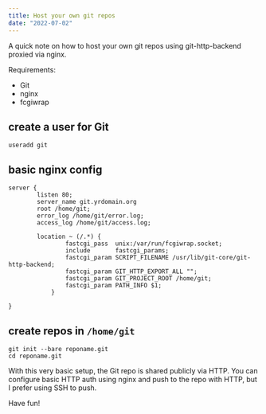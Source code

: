 ```yaml
---
title: Host your own git repos
date: "2022-07-02"
---
```


A quick note on how to host your own git repos using git-http-backend proxied via nginx.

Requirements:
- Git
- nginx
- fcgiwrap

## create a user for Git

```shell
useradd git
```

## basic nginx config

```
server {
        listen 80;
        server_name git.yrdomain.org
        root /home/git;
        error_log /home/git/error.log;
        access_log /home/git/access.log;

        location ~ (/.*) {
                fastcgi_pass  unix:/var/run/fcgiwrap.socket;
                include       fastcgi_params;
                fastcgi_param SCRIPT_FILENAME /usr/lib/git-core/git-http-backend;
                fastcgi_param GIT_HTTP_EXPORT_ALL "";
                fastcgi_param GIT_PROJECT_ROOT /home/git;
                fastcgi_param PATH_INFO $1;
            }

}
```

## create repos in `/home/git`

```shell
git init --bare reponame.git
cd reponame.git
```

With this very basic setup, the Git repo is shared publicly via HTTP. You can configure basic HTTP auth using nginx and
push to the repo with HTTP, but I prefer using SSH to push.

Have fun!
